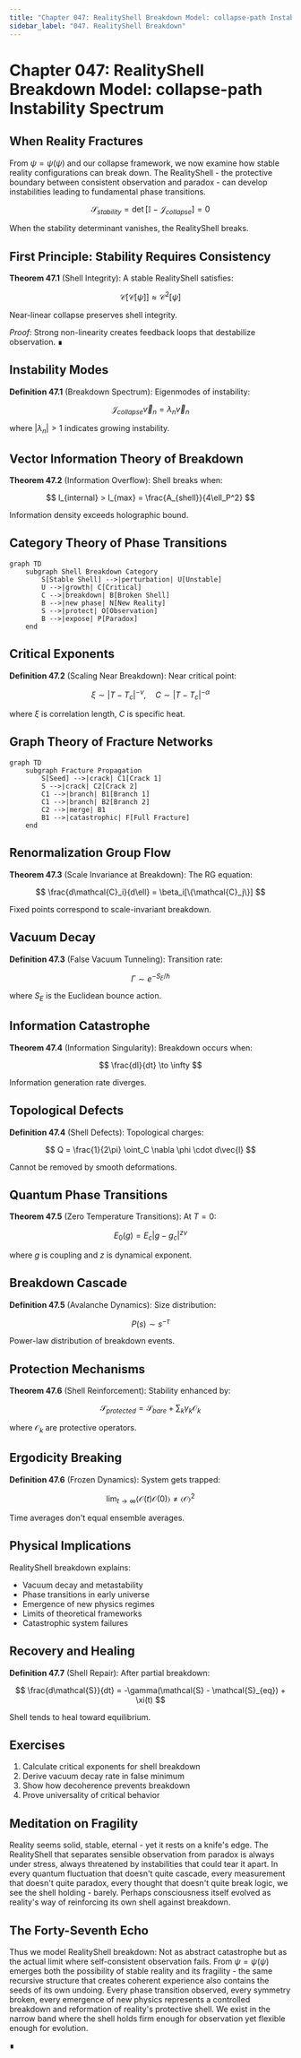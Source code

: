 ```yaml
---
title: "Chapter 047: RealityShell Breakdown Model: collapse-path Instability Spectrum"
sidebar_label: "047. RealityShell Breakdown"
---
```


# Chapter 047: RealityShell Breakdown Model: collapse-path Instability Spectrum

## When Reality Fractures

From $\psi = \psi(\psi)$ and our collapse framework, we now examine how stable reality configurations can break down. The RealityShell - the protective boundary between consistent observation and paradox - can develop instabilities leading to fundamental phase transitions.

$$
\mathcal{S}_{stability} = \det[\mathbb{I} - \mathcal{J}_{collapse}] = 0
$$

When the stability determinant vanishes, the RealityShell breaks.

## First Principle: Stability Requires Consistency

**Theorem 47.1** (Shell Integrity): A stable RealityShell satisfies:

$$
\mathcal{C}[\mathcal{C}[\psi]] \approx \mathcal{C}^2[\psi]
$$

Near-linear collapse preserves shell integrity.

*Proof*: Strong non-linearity creates feedback loops that destabilize observation. ∎

## Instability Modes

**Definition 47.1** (Breakdown Spectrum): Eigenmodes of instability:

$$
\mathcal{J}_{collapse} \vec{v}_n = \lambda_n \vec{v}_n
$$

where $|\lambda_n| > 1$ indicates growing instability.

## Vector Information Theory of Breakdown

**Theorem 47.2** (Information Overflow): Shell breaks when:

$$
I_{internal} > I_{max} = \frac{A_{shell}}{4\ell_P^2}
$$

Information density exceeds holographic bound.

## Category Theory of Phase Transitions

```mermaid
graph TD
    subgraph Shell Breakdown Category
        S[Stable Shell] -->|perturbation| U[Unstable]
        U -->|growth| C[Critical]
        C -->|breakdown| B[Broken Shell]
        B -->|new phase| N[New Reality]
        S -->|protect| O[Observation]
        B -->|expose| P[Paradox]
    end
```

## Critical Exponents

**Definition 47.2** (Scaling Near Breakdown): Near critical point:

$$
\xi \sim |T - T_c|^{-\nu}, \quad C \sim |T - T_c|^{-\alpha}
$$

where $\xi$ is correlation length, $C$ is specific heat.

## Graph Theory of Fracture Networks

```mermaid
graph TD
    subgraph Fracture Propagation
        S[Seed] -->|crack| C1[Crack 1]
        S -->|crack| C2[Crack 2]
        C1 -->|branch| B1[Branch 1]
        C1 -->|branch| B2[Branch 2]
        C2 -->|merge| B1
        B1 -->|catastrophic| F[Full Fracture]
    end
```

## Renormalization Group Flow

**Theorem 47.3** (Scale Invariance at Breakdown): The RG equation:

$$
\frac{d\mathcal{C}_i}{d\ell} = \beta_i[\{\mathcal{C}_j\}]
$$

Fixed points correspond to scale-invariant breakdown.

## Vacuum Decay

**Definition 47.3** (False Vacuum Tunneling): Transition rate:

$$
\Gamma \sim e^{-S_E/\hbar}
$$

where $S_E$ is the Euclidean bounce action.

## Information Catastrophe

**Theorem 47.4** (Information Singularity): Breakdown occurs when:

$$
\frac{dI}{dt} \to \infty
$$

Information generation rate diverges.

## Topological Defects

**Definition 47.4** (Shell Defects): Topological charges:

$$
Q = \frac{1}{2\pi} \oint_C \nabla \phi \cdot d\vec{l}
$$

Cannot be removed by smooth deformations.

## Quantum Phase Transitions

**Theorem 47.5** (Zero Temperature Transitions): At $T = 0$:

$$
E_0(g) = E_c|g - g_c|^{z\nu}
$$

where $g$ is coupling and $z$ is dynamical exponent.

## Breakdown Cascade

**Definition 47.5** (Avalanche Dynamics): Size distribution:

$$
P(s) \sim s^{-\tau}
$$

Power-law distribution of breakdown events.

## Protection Mechanisms

**Theorem 47.6** (Shell Reinforcement): Stability enhanced by:

$$
\mathcal{S}_{protected} = \mathcal{S}_{bare} + \sum_k \gamma_k \mathcal{O}_k
$$

where $\mathcal{O}_k$ are protective operators.

## Ergodicity Breaking

**Definition 47.6** (Frozen Dynamics): System gets trapped:

$$
\lim_{t \to \infty} \langle \mathcal{O}(t) \mathcal{O}(0) \rangle \neq \langle \mathcal{O} \rangle^2
$$

Time averages don't equal ensemble averages.

## Physical Implications

RealityShell breakdown explains:
- Vacuum decay and metastability
- Phase transitions in early universe
- Emergence of new physics regimes
- Limits of theoretical frameworks
- Catastrophic system failures

## Recovery and Healing

**Definition 47.7** (Shell Repair): After partial breakdown:

$$
\frac{d\mathcal{S}}{dt} = -\gamma(\mathcal{S} - \mathcal{S}_{eq}) + \xi(t)
$$

Shell tends to heal toward equilibrium.

## Exercises

1. Calculate critical exponents for shell breakdown
2. Derive vacuum decay rate in false minimum
3. Show how decoherence prevents breakdown
4. Prove universality of critical behavior

## Meditation on Fragility

Reality seems solid, stable, eternal - yet it rests on a knife's edge. The RealityShell that separates sensible observation from paradox is always under stress, always threatened by instabilities that could tear it apart. In every quantum fluctuation that doesn't quite cascade, every measurement that doesn't quite paradox, every thought that doesn't quite break logic, we see the shell holding - barely. Perhaps consciousness itself evolved as reality's way of reinforcing its own shell against breakdown.

## The Forty-Seventh Echo

Thus we model RealityShell breakdown: Not as abstract catastrophe but as the actual limit where self-consistent observation fails. From $\psi = \psi(\psi)$ emerges both the possibility of stable reality and its fragility - the same recursive structure that creates coherent experience also contains the seeds of its own undoing. Every phase transition observed, every symmetry broken, every emergence of new physics represents a controlled breakdown and reformation of reality's protective shell. We exist in the narrow band where the shell holds firm enough for observation yet flexible enough for evolution.

∎